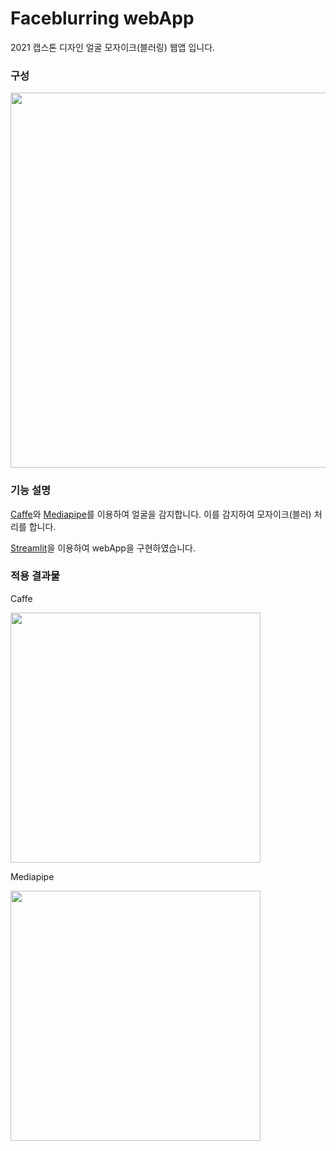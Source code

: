 # Faceblurring webApp
2021 캡스톤 디자인 얼굴 모자이크(블러링) 웹앱 입니다.

### 구성 

<img src="https://user-images.githubusercontent.com/72862843/141692638-bbd1c195-6449-4202-a93d-601ccfdd2bae.png" width="600"></img>

### 기능 설명 
[Caffe](https://github.com/BVLC/caffe)와 [Mediapipe](https://github.com/google/mediapipe)를 이용하여 얼굴을 감지합니다.
이를 감지하여 모자이크(블러) 처리를 합니다.

[Streamlit](https://github.com/streamlit/streamlit)을 이용하여 webApp을 구현하였습니다.

### 적용 결과물 
Caffe
 
 
 
<img src="https://user-images.githubusercontent.com/72862843/141692916-12ec1183-c61b-43c6-bddc-01c340f393d0.png" width="400"></img>

Mediapipe



<img src="https://user-images.githubusercontent.com/72862843/141692944-fb28c3b0-91e6-4e36-9a10-05ae78bf3fb9.png" width="400"></img>



